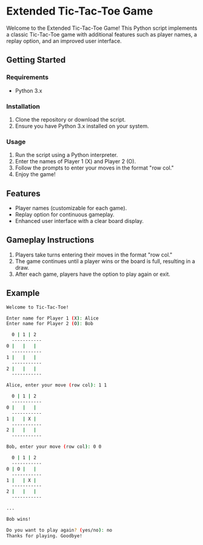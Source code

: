 # Extended Tic-Tac-Toe Game

Welcome to the Extended Tic-Tac-Toe Game! This Python script implements a classic Tic-Tac-Toe game with additional features such as player names, a replay option, and an improved user interface.

## Getting Started

### Requirements
- Python 3.x

### Installation
1. Clone the repository or download the script.
2. Ensure you have Python 3.x installed on your system.

### Usage
1. Run the script using a Python interpreter.
2. Enter the names of Player 1 (X) and Player 2 (O).
3. Follow the prompts to enter your moves in the format "row col."
4. Enjoy the game!

## Features
- Player names (customizable for each game).
- Replay option for continuous gameplay.
- Enhanced user interface with a clear board display.

## Gameplay Instructions
1. Players take turns entering their moves in the format "row col."
2. The game continues until a player wins or the board is full, resulting in a draw.
3. After each game, players have the option to play again or exit.

## Example

```bash
Welcome to Tic-Tac-Toe!

Enter name for Player 1 (X): Alice
Enter name for Player 2 (O): Bob

  0 | 1 | 2
  -----------
0 |   |   |  
  -----------
1 |   |   |  
  -----------
2 |   |   |  
  -----------

Alice, enter your move (row col): 1 1

  0 | 1 | 2
  -----------
0 |   |   |  
  -----------
1 |   | X |  
  -----------
2 |   |   |  
  -----------

Bob, enter your move (row col): 0 0

  0 | 1 | 2
  -----------
0 | O |   |  
  -----------
1 |   | X |  
  -----------
2 |   |   |  
  -----------

...

Bob wins!

Do you want to play again? (yes/no): no
Thanks for playing. Goodbye!
